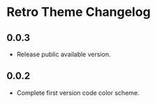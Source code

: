<!-- Keep a Changelog guide -> https://keepachangelog.com -->

# Retro Theme Changelog

## 0.0.3 
+ Release public available version.

## 0.0.2
+ Complete first version code color scheme.

 